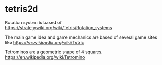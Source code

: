 # tetris2d

Rotation system is based of https://strategywiki.org/wiki/Tetris/Rotation_systems

The main game idea and game mechanics are based of several game sites like https://en.wikipedia.org/wiki/Tetris

Tetrominos are a geometric shape of 4 squares. https://en.wikipedia.org/wiki/Tetromino
